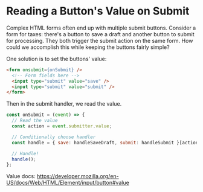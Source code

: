 # Reading a Button's Value on Submit 

Complex HTML forms often end up with multiple submit buttons. Consider a form
for taxes: there's a button to save a draft and another button to submit for
processing. They both trigger the submit action on the same form. How could we
accomplish this while keeping the buttons fairly simple?

One solution is to set the buttons' value:

```html
<form onsubmit={onSubmit} />
  <!-- Form fields here -->
  <input type="submit" value="save" />
  <input type="submit" value="submit" />
</form>
```

Then in the submit handler, we read the value.

```js
const onSubmit = (event) => {
  // Read the value
  const action = event.submitter.value;

  // Conditionally choose handler
  const handle = { save: handleSaveDraft, submit: handleSubmit }[action];

  // Handle!
  handle();
};
```

Value docs:
https://developer.mozilla.org/en-US/docs/Web/HTML/Element/input/button#value
